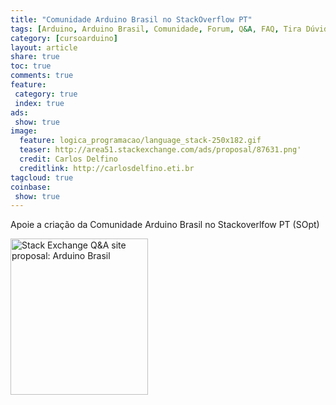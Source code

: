 ```yaml
---
title: "Comunidade Arduino Brasil no StackOverflow PT" 
tags: [Arduino, Arduino Brasil, Comunidade, Forum, Q&A, FAQ, Tira Dúvidas, Expert, UNO, Mega, DUE, Yun, Galileu, Maker, Projetos, Hobby, Eletronica, Engenharia, Eletronica, Resistor, Transistor, Diodo, LED, AVR, ARM, GCC]
category: [cursoarduino]
layout: article
share: true
toc: true
comments: true
feature:
 category: true
 index: true
ads: 
 show: true
image:
  feature: logica_programacao/language_stack-250x182.gif
  teaser: http://area51.stackexchange.com/ads/proposal/87631.png'
  credit: Carlos Delfino
  creditlink: http://carlosdelfino.eti.br
tagcloud: true
coinbase:
 show: true
--- 
```


Apoie a criação da Comunidade Arduino Brasil no Stackoverlfow PT (SOpt)

<!--more-->

<a href="http://area51.stackexchange.com/proposals/87631/arduino-brasil?referrer=ZFjNfNER8wvSbb9C1niOqg2"><img src="http://area51.stackexchange.com/ads/proposal/87631.png" width="220" height="250" alt="Stack Exchange Q&A site proposal: Arduino Brasil" /></a>
